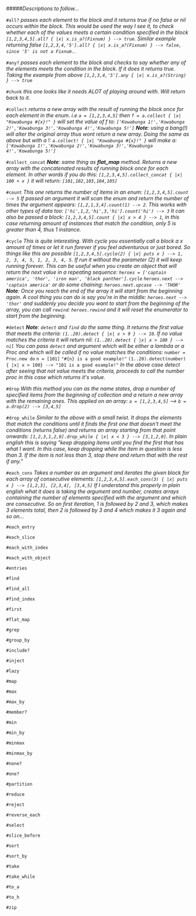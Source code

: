 #####*Descriptions to follow...*

`#all?` *passes each element to the block and it returns true if no false or nil occurs within the block. This would be used the way I see it, to check whether each of the values meets a certain condition specified in the block `[1,2,3,4,5].all? { |x| x.is_a?(Fixnum) } --> true`.* 
*Similar example returning false `[1,2,3,4,'5'].all? { |x| x.is_a?(Fixnum) } --> false, since '5' is not a Fixnum.`.*

`#any?` *passes each element to the block and checks to say whether any of the elements meets the condition in the block. If it does it returns true. Taking the example from above `[1,2,3,4,'5'].any { |x| x.is_a?(String) } --> true`*

`#chunk` *this one looks like it needs ALOT of playing around with. Will return back to it.*

`#collect` *returns a new array with the result of running the block once for each element in the enum.*
*i.e `a = [1,2,3,4,5]` then `f = a.collect { |x| "Kowabunga #{x}!" }` will set the value of f to:* 
*`['Kowabunga 1!','Kowabunga 2!','Kowabunga 3!','Kowabunga 4!','Kowabunga 5!']`*
*__Note__: using a bang(!) will alter the original array thus wont return a new array.*
*Doing the same as above but with a !: `a.collect! { |x| "Kowabunga #{x}!" }` will make a:*
*`['Kowabunga 1!','Kowabunga 2!','Kowabunga 3!','Kowabunga 4!','Kowabunga 5!']`*

`#collect_concat` *__Note__: same thing as __flat_map__ method. Returns a new array with the concatenated results of running block once for each element. In other words if you do this: `[1,2,3,4,5].collect_concat { |x| 100 + x }` it will return: `[101,102,103,104,105]`*

`#count` *This one returns the number of items in an enum: `[1,2,3,4,5].count --> 5`*
*If passed an argument it will scan the enum and return the number of times the argument appears:* 
*`[1,2,1,3,4].count(1) --> 2`. This works with other types of data too: `['hi',1,2,'hi',3,'hi'].count('hi') --> 3`*
*It can also be passed a block: `[1,2,3,4,5].count { |x| x > 4 } --> 1`, in this case returning amount of instances that match the condition, only 5 is greater than 4, thus 1 instance.*

`#cycle` *This is quite interesting. With cycle you essentially call a block a x amount of times or let it run forever if you feel adventurous or just bored. So things like this are possible `[1,2,3,4,5].cycle(2) { |x| puts x } --> 1, 2, 3, 4, 5, 1, 2, 3, 4, 5`. If run it without the parameter (2) it will keep running forever. This can be useful when you create an object that will return the next value in a repeating sequence:*
*`heroes = ['captain america', 'thor', 'iron man', 'black panther'].cycle`*
*`heroes.next --> 'captain america'` or do some chaining: `heroes.next.upcase --> 'THOR'`*
*__Note__: Once you reach the end of the array it will start from the beginning again.*
*A cool thing you can do is say you're in the middle: `heroes.next --> 'thor'` and suddenly you decide you want to start from the beginning of the array, you can call `rewind`: `heroes.rewind` and it will reset the enumerator to start from the beginning.*

`#detect` *__Note__: `detect` and `find` do the same thing. It returns the first value that meets the criteria: `(1..20).detect { |x| x > 9 } --> 10`. If no value matches the criteria it will return nil: `(1..20).detect { |x| x > 100 } --> nil`*
*You can pass `detect` and argument which will be either a lambda or a Proc and which will be called if no value matches the conditions:*
`number = Proc.new do`
                    `n = [101]`
                    `"#{n} is a good example!"`
`(1..20).detect(number) { |x| x > 100} --> "101 is a good example!"`
*In the above case detect after seeing that not value meets the criteria, proceeds to call the number proc in this case which returns it's value.*

`#drop` *With this method you can as the name states, drop a number of specified items from the beginning of collection and a return a new array with the remaining ones. This applied on an array:* 
*`a = [1,2,3,4,5]` --> `b = a.drop(2) --> [3,4,5]`* 

`#drop_while` *Similar to the above with a small twist. It drops the elements that match the conditions until it finds the first one that doesn't meet the conditions (returns false) and returns an array starting from that point onwards: `[1,2,3,1,2,0].drop_while { |x| x < 3 } --> [3,1,2,0]`. In plain english this is saying "keep dropping items until you find the first that has what I want. In this case, keep dropping while the item in question is less than 3. If the item is not less than 3, stop there and return that with the rest if any."*


`#each_cons` *Takes a number as an argument and iterates the given block for each array of consecutive elements:*
*`[1,2,3,4,5].each_cons(3) { |x| puts x } --> [1,2,3], [2,3,4], [3,4,5]`*
*If I understand this properly in plain english what it does is taking the argument and number, creates arrays containing the number of elements specified with the argument and which are consecutive. So on first iteration, 1 is followed by 2 and 3, which makes 3 elements total, then 2 is followed by 3 and 4 which makes it 3 again and so on...*

`#each_entry`

`#each_slice`

`#each_with_index`

`#each_with_object`

`#entries`

`#find`

`#find_all`


`#find_index`

`#first`

`#flat_map`

`#grep`

`#group_by`

`#include?`

`#inject`

`#lazy`

`#map`

`#max`

`#max_by`

`#member?`

`#min`

`#min_by`

`#minmax`

`#minmax_by`

`#none?`

`#one?`

`#partition`

`#reduce`

`#reject`

`#reverse_each`

`#select`

`#slice_before`

`#sort`

`#sort_by`

`#take`

`#take_while`

`#to_a`

`#to_h`

`#zip`
